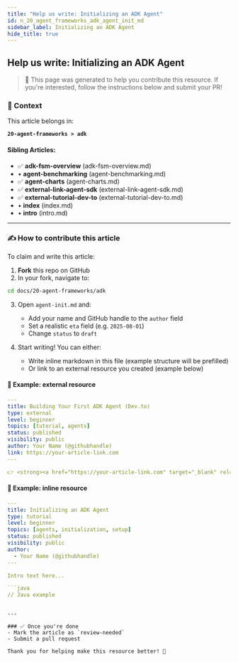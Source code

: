 ```yaml
---
title: "Help us write: Initializing an ADK Agent"
id: n_20_agent_frameworks_adk_agent_init_md
sidebar_label: Initializing an ADK Agent
hide_title: true
---
```

## Help us write: Initializing an ADK Agent

> 📄 This page was generated to help you contribute this resource. If you're interested, follow the instructions below and submit your PR!

### 🧩 Context

This article belongs in:

**`20-agent-frameworks > adk`**

#### Sibling Articles:
- ✅ **adk-fsm-overview** (adk-fsm-overview.md)
- • **agent-benchmarking** (agent-benchmarking.md)
- ✅ **agent-charts** (agent-charts.md)
- ✅ **external-link-agent-sdk** (external-link-agent-sdk.md)
- ✅ **external-tutorial-dev-to** (external-tutorial-dev-to.md)
- • **index** (index.md)
- • **intro** (intro.md)

---

### ✍️ How to contribute this article

To claim and write this article:

1. **Fork** this repo on GitHub
2. In your fork, navigate to:

```bash
cd docs/20-agent-frameworks/adk
```

3. Open `agent-init.md` and:
    - Add your name and GitHub handle to the `author` field
    - Set a realistic `eta` field (e.g. `2025-08-01`)
    - Change `status` to `draft`

4. Start writing! You can either:
    - Write inline markdown in this file (example structure will be prefilled)
    - Or link to an external resource you created (example below)

#### 🔁 Example: external resource
```yaml
---
title: Building Your First ADK Agent (Dev.to)
type: external
level: beginner
topics: [tutorial, agents]
status: published
visibility: public
author: Your Name (@githubhandle)
link: https://your-article-link.com
---

👉 <strong><a href="https://your-article-link.com" target="_blank" rel="noopener noreferrer">Read the full tutorial</a></strong>
```

#### 🧠 Example: inline resource
```yaml
---
title: Initializing an ADK Agent
type: tutorial
level: beginner
topics: [agents, initialization, setup]
status: published
visibility: public
author:
  - Your Name (@githubhandle)
---

Intro text here...

```java
// Java example
```
```

---

### ✅ Once you're done
- Mark the article as `review-needed`
- Submit a pull request

Thank you for helping make this resource better! 💚

